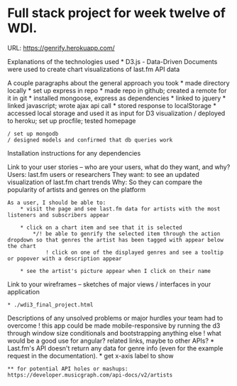 # Full stack project for week twelve of WDI.
URL: https://genrify.herokuapp.com/

Explanations of the technologies used
    * D3.js
        - Data-Driven Documents were used to create chart visualizations of last.fm API data

A couple paragraphs about the general approach you took
    * made directory locally
    * set up express in repo
    * made repo in github; created a remote for it in git
    * installed mongoose, express as dependencies
    * linked to jquery
    * linked javascript; wrote ajax api call
    * stored response to localStorage
    * accessed local storage and used it as input for D3 visualization
    / deployed to heroku; set up procfile; tested homepage
    
    / set up mongodb
    / designed models and confirmed that db queries work

Installation instructions for any dependencies
    

Link to your user stories – who are your users, what do they want, and why?
    Users: last.fm users or researchers
    They want: to see an updated visualization of last.fm chart trends
    Why: So they can compare the popularity of artists and genres on the platform

    As a user, I should be able to: 
        * visit the page and see last.fm data for artists with the most listeners and subscribers appear

        * click on a chart item and see that it is selected
            */! be able to genrify the selected item through the action dropdown so that genres the artist has been tagged with appear below the chart
                ! click on one of the displayed genres and see a tooltip or popover with a description appear

        * see the artist's picture appear when I click on their name

Link to your wireframes – sketches of major views / interfaces in your application

    * ./wdi3_final_project.html

Descriptions of any unsolved problems or major hurdles your team had to overcome
    ! this app could be made mobile-responsive by running the d3 through window size conditionals and bootstrapping anything else
    ! what would be a good use for angular? related links, maybe to other APIs?
    * Last.fm's API doesn't return any data for genre info (even for the example request in the documentation).
    * get x-axis label to show

    ** for potential API holes or mashups: https://developer.musicgraph.com/api-docs/v2/artists


